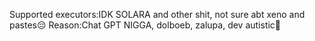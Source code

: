Supported executors:IDK SOLARA and other shit, not sure abt xeno and pastes😔
Reason:Chat GPT NIGGA, dolboeb, zalupa, dev autistic🤑